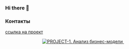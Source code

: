### Hi there 👋

### Контакты
[ссылка на проект](https://docs.google.com/spreadsheets/d/1cYhj99MNjyoP1yvqb21XmrqwTQ1HDJ2tHha0ljSbL70/edit#gid=1504646163)

<p align="center">
  <a href="https://github.com/[user]/[repository]/releases/">
    <img alt="PROJECT-1. Анализ бизнес-модели" src="[https://img.shields.io/github/v/release/[user]/[repository]?label=release&logo=DocuSign&logoColor=%23fff&style=for-the-badge](https://docs.google.com/spreadsheets/d/1cYhj99MNjyoP1yvqb21XmrqwTQ1HDJ2tHha0ljSbL70/edit#gid=1504646163)https://docs.google.com/spreadsheets/d/1cYhj99MNjyoP1yvqb21XmrqwTQ1HDJ2tHha0ljSbL70/edit#gid=1504646163" />
  </a>
  <a href=""><img alt="" src="" /></a>
  <a href=""><img alt="" src="" /></a>
</p>
